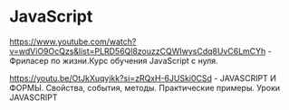# JavaScript

https://www.youtube.com/watch?v=wdViO9OcQzs&list=PLRD56Ql8zouzzCQWIwysCdq8UvC6LmCYh - Фриласер по жизни.Курс обучения JavaScript с нуля.

https://youtu.be/OtJkXuqyjkk?si=zRQxH-6JUSki0CSd - JAVASCRIPT И ФОРМЫ. Свойства, события, методы. Практические примеры. Уроки JAVASCRIPT
